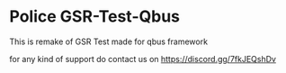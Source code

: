 # Police GSR-Test-Qbus

This is remake of GSR Test made for qbus framework

for any kind of support do contact us on https://discord.gg/7fkJEQshDv

